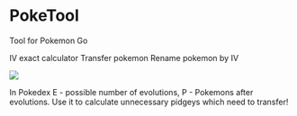 # PokeTool
Tool for Pokemon Go

IV exact calculator
Transfer pokemon
Rename pokemon by IV

![](https://i.imgur.com/PBZgkJK.png)

In Pokedex E - possible number of evolutions, P - Pokemons after evolutions. Use it to calculate unnecessary pidgeys which need to transfer!
